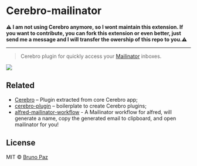 # Cerebro-mailinator

**:warning: I am not using Cerebro anymore, so I wont maintain this extension. If you want to contribute, you can fork this extension or even better, just send me a message and I will transfer the owership of this repo to you.:warning:**

---

> Cerebro plugin for quickly access your [Mailinator](https://www.mailinator.com) inboxes.

![](demo.gif)

## Related

* [Cerebro](http://github.com/KELiON/cerebro) – Plugin extracted from core Cerebro app;
* [cerebro-plugin](http://github.com/KELiON/cerebro-plugin) – boilerplate to create Cerebro plugins;
* [alfred-mailinator-workflow](https://github.com/AssafShalin/alfred-mailinator) - A Mailinator workflow for alfred, will generate a name, copy the generated email to clipboard, and open mailinator for you!

## License

MIT © [Bruno Paz](http://brunopaz.net)
